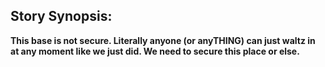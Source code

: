 ## Story Synopsis:

**This base is not secure. Literally anyone (or anyTHING) can just waltz in at any moment like we just did. We need to secure this place or else.**